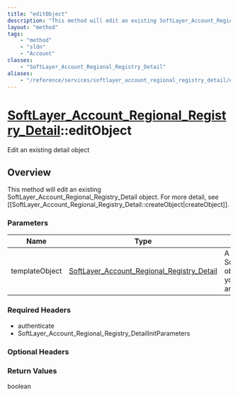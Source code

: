 ```yaml
---
title: "editObject"
description: "This method will edit an existing SoftLayer_Account_Regional_Registry_Detail object. For more detail, see [[SoftLayer_Ac... "
layout: "method"
tags:
    - "method"
    - "sldn"
    - "Account"
classes:
    - "SoftLayer_Account_Regional_Registry_Detail"
aliases:
    - "/reference/services/softlayer_account_regional_registry_detail/editObject"
---
```

# [SoftLayer_Account_Regional_Registry_Detail](/reference/services/SoftLayer_Account_Regional_Registry_Detail)::editObject

Edit an existing detail object


## Overview 
This method will edit an existing SoftLayer_Account_Regional_Registry_Detail object. For more detail, see [[SoftLayer_Account_Regional_Registry_Detail::createObject|createObject]]. 

### Parameters 
|Name | Type | Description |
| --- | --- | --- |
|templateObject| <a href='/reference/datatypes/SoftLayer_Account_Regional_Registry_Detail'>SoftLayer_Account_Regional_Registry_Detail </a>| A skeleton SoftLayer_Account_Regional_Registry_Detail object with only the properties defined that you wish to change. Unchanged properties are left alone.|


### Required Headers
* authenticate
* SoftLayer_Account_Regional_Registry_DetailInitParameters

### Optional Headers

### Return Values
boolean

